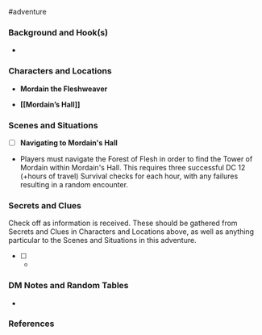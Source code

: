  #adventure 

### Background and Hook(s)

* 

### Characters and Locations

* **Mordain the Fleshweaver**

* **[[Mordain’s Hall]]**

### Scenes and Situations

 - [ ]  **Navigating to Mordain's Hall**

- Players must navigate the Forest of Flesh in order to find the Tower of Mordain within Mordain's Hall. This requires three successful DC 12 (+hours of travel) Survival checks for each hour, with any failures resulting in a random encounter.

### Secrets and Clues
Check off as information is received. These should be gathered from Secrets and Clues in Characters and Locations above, as well as anything particular to the Scenes and Situations in this adventure.

 - [ ] -

### DM Notes and Random Tables

- 

### References

